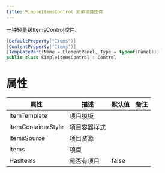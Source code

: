 ```yaml
---
title: SimpleItemsControl 简单项目控件
---
```


一种轻量级ItemsControl控件.

```cs
[DefaultProperty("Items")]
[ContentProperty("Items")]
[TemplatePart(Name = ElementPanel, Type = typeof(Panel))]
public class SimpleItemsControl : Control
```

# 属性

|属性|描述|默认值|备注|
|-|-|-|-|
|ItemTemplate|项目模板|||
|ItemContainerStyle|项目容器样式|||
|ItemsSource|项目资源|||
|Items|项目|||
|HasItems|是否有项目|false||